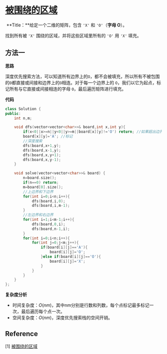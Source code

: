 # [被围绕的区域](https://leetcode-cn.com/problems/surrounded-regions/)

​		**Title：**给定一个二维的矩阵，包含 `'X'` 和 `'O'`（**字母 O**）。

找到所有被 `'X'` 围绕的区域，并将这些区域里所有的 `'O'` 用 `'X'` 填充。



## 方法一

**思路**

​		深度优先搜索方法，可以知道所有边界上的`O`，都不会被填充，所以所有不被包围的`O`都直接或间接和边界上的`O`相连。对于每一个边界上的 `O`，我们以它为起点，标记所有与它直接或间接相连的字母 `O`，最后遍历矩阵进行填充。



**代码**

```C++
class Solution {
public:
    int n,m;

    void dfs(vector<vector<char>>& board,int x,int y){
        if(x<0||x>=n||y<0||y>=m||board[x][y]!='O') return; //如果超出边界或者不为O 则不标记
        board[x][y]='A'; //标记
        //深度搜索
        dfs(board,x+1,y);
        dfs(board,x-1,y);
        dfs(board,x,y+1);
        dfs(board,x,y-1);
    }

    void solve(vector<vector<char>>& board) {
        n=board.size();
        if(n==0) return;
        m=board[0].size();
        //上边界和下边界
        for(int i=0;i<n;i++){ 
            dfs(board,i,0);
            dfs(board,i,m-1);
        }
        //左边界和右边界
        for(int i=1;i<m-1;i++){
            dfs(board,0,i);
            dfs(board,n-1,i);
        }
        for(int i=0;i<n;i++){
            for(int j=0;j<m;j++){
                if(board[i][j]=='A'){
                    board[i][j]='O';
                }else if(board[i][j]=='O'){
                    board[i][j]='X';
                }
            }
        }
    }
};
```



**复杂度分析**

* 时间复杂度：$O(nm)$，其中nm分别是行数和列数，每个点标记最多标记一次，最后遍历每个点一次。
* 空间复杂度：$O(nm)$，深度优先搜索栈的空间开销。



## Reference

[1] [被围绕的区域](https://leetcode-cn.com/problems/surrounded-regions/solution/bei-wei-rao-de-qu-yu-by-leetcode-solution/)

